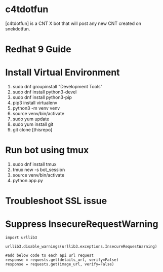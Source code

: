# c4tdotfun
[c4tdotfun] is a CNT X bot that will post any new CNT created on snekdotfun.

# Redhat 9 Guide

# Install Virtual Environment 
1) sudo dnf groupinstall "Development Tools"
2) sudo dnf install python3-devel
3) sudo dnf install python3-pip
4) pip3 install virtualenv
5) python3 -m venv venv
6) source venv/bin/activate
7) sudo yum update
8) sudo yum install git
9) git clone [thisrepo]

# Run bot using tmux
1) sudo dnf install tmux
2) tmux new -s bot_session
3) source venv/bin/activate
4) python app.py

# Troubleshoot SSL issue

# Suppress InsecureRequestWarning
```
import urllib3

urllib3.disable_warnings(urllib3.exceptions.InsecureRequestWarning)

#add below code to each api url request
response = requests.get(details_url, verify=False)
response = requests.get(image_url, verify=False)
```

